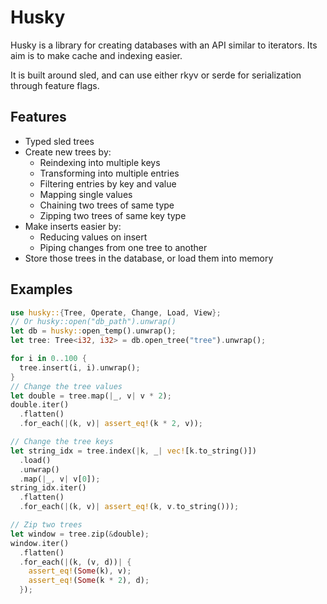 
# Husky
Husky is a library for creating databases with an API similar to iterators. Its aim is to make cache and indexing easier.

It is built around sled, and can use either rkyv or serde for serialization through feature flags.

## Features
- Typed sled trees
- Create new trees by:
	- Reindexing into multiple keys
	- Transforming into multiple entries
	- Filtering entries by key and value
	- Mapping single values
	- Chaining two trees of same type
	- Zipping two trees of same key type
- Make inserts easier by:
  - Reducing values on insert
  - Piping changes from one tree to another
- Store those trees in the database, or load them into memory

## Examples
```rust
use husky::{Tree, Operate, Change, Load, View};
// Or husky::open("db_path").unwrap()
let db = husky::open_temp().unwrap();
let tree: Tree<i32, i32> = db.open_tree("tree").unwrap();

for i in 0..100 {
  tree.insert(i, i).unwrap();
}
// Change the tree values
let double = tree.map(|_, v| v * 2);
double.iter()
  .flatten()
  .for_each(|(k, v)| assert_eq!(k * 2, v));

// Change the tree keys
let string_idx = tree.index(|k, _| vec![k.to_string()])
  .load()
  .unwrap()
  .map(|_, v| v[0]);
string_idx.iter()
  .flatten()
  .for_each(|(k, v)| assert_eq!(k, v.to_string()));

// Zip two trees
let window = tree.zip(&double);
window.iter()
  .flatten()
  .for_each(|(k, (v, d))| {
    assert_eq!(Some(k), v);
    assert_eq!(Some(k * 2), d);
  });
```